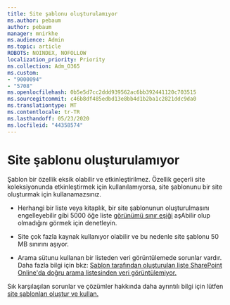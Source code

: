 ```yaml
---
title: Site şablonu oluşturulamıyor
ms.author: pebaum
author: pebaum
manager: mnirkhe
ms.audience: Admin
ms.topic: article
ROBOTS: NOINDEX, NOFOLLOW
localization_priority: Priority
ms.collection: Adm_O365
ms.custom:
- "9000094"
- "5708"
ms.openlocfilehash: 0b5e5d7cc2ddd939562ac6bb392441120c703515
ms.sourcegitcommit: c46b8df485edbd13e8bb4d1b2ba1c2821ddc9da0
ms.translationtype: MT
ms.contentlocale: tr-TR
ms.lasthandoff: 05/23/2020
ms.locfileid: "44358574"
---
```

# <a name="site-template-cannot-be-created"></a>Site şablonu oluşturulamıyor

Şablon bir özellik eksik olabilir ve etkinleştirilmez. Özellik geçerli site koleksiyonunda etkinleştirmek için kullanılamıyorsa, site şablonunu bir site oluşturmak için kullanamazsınız.

- Herhangi bir liste veya kitaplık, bir site şablonunun oluşturulmasını engelleyebilir gibi 5000 öğe liste [görünümü sınır eşiği](https://support.office.com/article/Manage-large-lists-and-libraries-in-SharePoint-B8588DAE-9387-48C2-9248-C24122F07C59) aşAbilir olup olmadığını görmek için denetleyin.

- Site çok fazla kaynak kullanıyor olabilir ve bu nedenle site şablonu 50 MB sınırını aşıyor.

- Arama sütunu kullanan bir listeden veri görüntülemede sorunlar vardır. Daha fazla bilgi için bkz: [Şablon tarafından oluşturulan liste SharePoint Online'da doğru arama listesinden veri görüntülemiyor.](https://docs.microsoft.com/sharepoint/support/lists-and-libraries/template-generated-list-incorrect-data)

Sık karşılaşılan sorunlar ve çözümler hakkında daha ayrıntılı bilgi için lütfen [site şablonları oluştur ve kullan.](https://support.office.com/article/Create-and-use-site-templates-60371B0F-00E0-4C49-A844-34759EBDD989)
